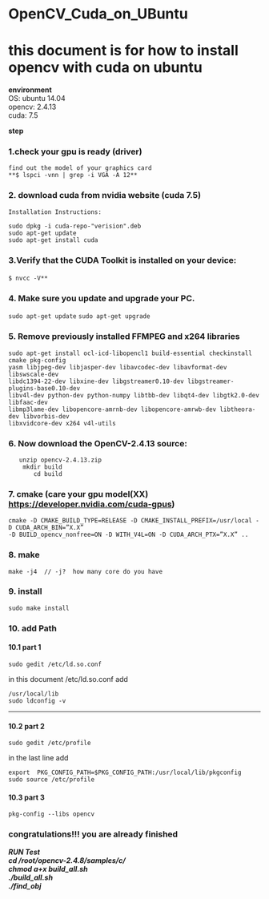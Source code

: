 # OpenCV_Cuda_on_UBuntu

# this document is for how to install opencv with cuda on ubuntu 

**environment**  
OS: ubuntu 14.04  
opencv: 2.4.13  
cuda: 7.5  


**step**  
 ### 1.check your gpu is ready (driver)
    find out the model of your graphics card    
    **$ lspci -vnn | grep -i VGA -A 12**  
 ### 2. download cuda from nvidia website  (cuda 7.5)
    Installation Instructions:  
`sudo dpkg -i cuda-repo-"verision".deb`  
`sudo apt-get update`  
`sudo apt-get install cuda`  
 ### 3.Verify that the CUDA Toolkit is installed on your device: 
`$ nvcc -V**`    
 ### 4. Make sure you update and upgrade your PC.  
`sudo apt-get update`
`sudo apt-get upgrade`  
 ### 5. Remove previously installed FFMPEG and x264 libraries  
 ``sudo apt-get install ocl-icd-libopencl1 build-essential checkinstall cmake pkg-config``   
``yasm libjpeg-dev libjasper-dev libavcodec-dev libavformat-dev libswscale-dev``   
``libdc1394-22-dev libxine-dev libgstreamer0.10-dev libgstreamer-plugins-base0.10-dev``   
``libv4l-dev python-dev python-numpy libtbb-dev libqt4-dev libgtk2.0-dev libfaac-dev``   
``libmp3lame-dev libopencore-amrnb-dev libopencore-amrwb-dev libtheora-dev libvorbis-dev``   
``libxvidcore-dev x264 v4l-utils``  
### 6. Now download the OpenCV-2.4.13 source:
```Unzip it:
   unzip opencv-2.4.13.zip
    mkdir build
       cd build
```
### 7. cmake (care your gpu model(XX)  https://developer.nvidia.com/cuda-gpus)  
```  
cmake -D CMAKE_BUILD_TYPE=RELEASE -D CMAKE_INSTALL_PREFIX=/usr/local -D CUDA_ARCH_BIN=”X.X” 
-D BUILD_opencv_nonfree=ON -D WITH_V4L=ON -D CUDA_ARCH_PTX=”X.X” ..  
```
### 8. make  
`make -j4  // -j?  how many core do you have `  
### 9. install  
`sudo make install ` 
### 10. add Path  
  #### 10.1 part 1
```
sudo gedit /etc/ld.so.conf 
```
in this document /etc/ld.so.conf add
```
/usr/local/lib 
sudo ldconfig -v  
```
*********************************
  #### 10.2 part 2
```
sudo gedit /etc/profile 
```
in the last line add
```
export  PKG_CONFIG_PATH=$PKG_CONFIG_PATH:/usr/local/lib/pkgconfig
sudo source /etc/profile
```
  #### 10.3 part 3
 ```
 pkg-config --libs opencv
 ```
 ### congratulations!!! you are already finished  
 ***RUN Test***  
 ***cd /root/opencv-2.4.8/samples/c/  
chmod a+x build_all.sh  
./build_all.sh  
./find_obj***  

 

 
 

